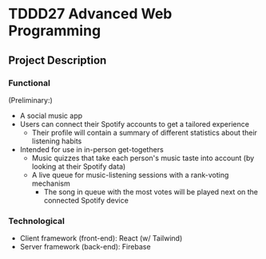 # TDDD27 Advanced Web Programming

## Project Description

### Functional

(Preliminary:)

- A social music app
- Users can connect their Spotify accounts to get a tailored experience
  - Their profile will contain a summary of different statistics about their listening habits
- Intended for use in in-person get-togethers
  - Music quizzes that take each person's music taste into account (by looking at their Spotify data)
  - A live queue for music-listening sessions with a rank-voting mechanism
    - The song in queue with the most votes will be played next on the connected Spotify device

### Technological

- Client framework (front-end): React (w/ Tailwind)
- Server framework (back-end): Firebase

